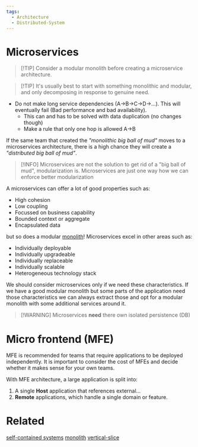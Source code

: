 ```yaml
---
tags:
  - Architecture
  - Distributed-System
---
```

# Microservices 

> [!TIP] Consider a modular monolith before creating a microservice architecture.

> [!TIP] It's usually best to start with something monolithic and modular, and only decomposing in response to genuine need.

- Do not make long service dependencies (A->B->C->D->...). This will eventually fail (Bad performance and bad availability).
	- This can and has to be solved with data duplication (no changes though)
	- Make a rule that only one hop is allowed A->B 

If the same team that created the *"monolithic big ball of mud"* moves to a microservices architecture, there is a high chance they will create a *"distributed big ball of mud"*.

> [!INFO]
>  Microservices are not the solution to get rid of a "big ball of mud", modularization is. Microservices are just one way how we can enforce better modularization

A microservices can offer a lot of good properties such as:

- High cohesion
- Low coupling
- Focussed on business capability
- Bounded context or aggregate
- Encapsulated data

but so does a modular [monolith](monolith.md)!
Microservices excel in other areas such as:

- Individually deployable
- Individually upgradeable
- Individually replaceable
- Individually scalable
- Heterogeneous technology stack

We should consider microservices only if we need these characteristics. 
If we have a good modular monolith but some parts of the application need those characteristics we can always extract those and opt for a modular monolith with some additional services around it.

> [!WARNING] Microservices **need** there own isolated persistence (DB)

# Micro frontend (MFE)

MFE is recommended for teams that require applications to be deployed independently. It is important to consider the cost of MFEs and decide whether it makes sense for your own teams.

With MFE architecture, a large application is split into:

1. A single **Host** application that references external...
2. **Remote** applications, which handle a single domain or feature.

# Related

[self-contained systems](self-contained-systems.md)
[monolith](monolith.md)
[vertical-slice](vertical-slice.md)
